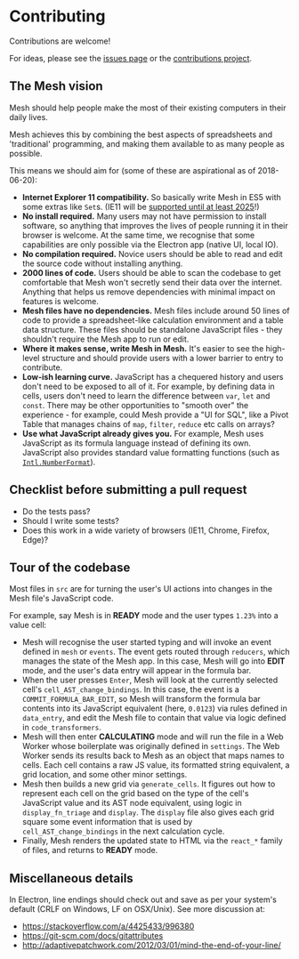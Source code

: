 # Contributing

Contributions are welcome!

For ideas, please see the [issues page](https://github.com/chrispsn/mesh/issues) or the [contributions project](https://github.com/chrispsn/mesh/projects/2).

## The Mesh vision

Mesh should help people make the most of their existing computers in their daily lives.

Mesh achieves this by combining the best aspects of spreadsheets and 'traditional' programming, and making them available to as many people as possible.

This means we should aim for (some of these are aspirational as of 2018-06-20):

- **Internet Explorer 11 compatibility.** So basically write Mesh in ES5 with some extras like `Set`s. (IE11 will be [supported until at least 2025](https://support.microsoft.com/en-us/lifecycle/search?alpha=Windows%2010)!)
- **No install required.** Many users may not have permission to install software, so anything that improves the lives of people running it in their browser is welcome. At the same time, we recognise that some capabilities are only possible via the Electron app (native UI, local IO).
- **No compilation required.** Novice users should be able to read and edit the source code without installing anything.
- **2000 lines of code.** Users should be able to scan the codebase to get comfortable that Mesh won't secretly send their data over the internet. Anything that helps us remove dependencies with minimal impact on features is welcome.
- **Mesh files have no dependencies.** Mesh files include around 50 lines of code to provide a spreadsheet-like calculation environment and a table data structure. These files should be standalone JavaScript files - they shouldn't require the Mesh app to run or edit.
- **Where it makes sense, write Mesh in Mesh.** It's easier to see the high-level structure and should provide users with a lower barrier to entry to contribute.
- **Low-ish learning curve.** JavaScript has a chequered history and users don't need to be exposed to all of it. For example, by defining data in cells, users don't need to learn the difference between `var`, `let` and `const`. There may be other opportunities to "smooth over" the experience - for example, could Mesh provide a "UI for SQL", like a Pivot Table that manages chains of `map`, `filter`, `reduce` etc calls on arrays? 
- **Use what JavaScript already gives you.** For example, Mesh uses JavaScript as its formula language instead of defining its own. JavaScript also provides standard value formatting functions (such as [`Intl.NumberFormat`](https://developer.mozilla.org/en-US/docs/Web/JavaScript/Reference/Global_Objects/NumberFormat)).

## Checklist before submitting a pull request

- Do the tests pass?
- Should I write some tests?
- Does this work in a wide variety of browsers (IE11, Chrome, Firefox, Edge)? 

## Tour of the codebase

Most files in `src` are for turning the user's UI actions into changes in the Mesh file's JavaScript code.

For example, say Mesh is in **READY** mode and the user types `1.23%` into a value cell:

- Mesh will recognise the user started typing and will invoke an event defined in `mesh` or `events`. The event gets routed through `reducers`, which manages the state of the Mesh app. In this case, Mesh will go into **EDIT** mode, and the user's data entry will appear in the formula bar.
- When the user presses `Enter`, Mesh will look at the currently selected cell's `cell_AST_change_bindings`. In this case, the event is a `COMMIT_FORMULA_BAR_EDIT`, so Mesh will transform the formula bar contents into its JavaScript equivalent (here, `0.0123`) via rules defined in `data_entry`, and edit the Mesh file to contain that value via logic defined in `code_transformers`.
- Mesh will then enter **CALCULATING** mode and will run the file in a Web Worker whose boilerplate was originally defined in `settings`. The Web Worker sends its results back to Mesh as an object that maps names to cells. Each cell contains a raw JS value, its formatted string equivalent, a grid location, and some other minor settings.
-  Mesh then builds a new grid via `generate_cells`. It figures out how to represent each cell on the grid based on the type of the cell's JavaScript value and its AST node equivalent, using logic in `display_fn_triage` and `display`. The `display` file also gives each grid square some event information that is used by `cell_AST_change_bindings` in the next calculation cycle.
- Finally, Mesh renders the updated state to HTML via the `react_*` family of files, and returns to **READY** mode.

## Miscellaneous details

In Electron, line endings should check out and save as per your system's default (CRLF on Windows, LF on OSX/Unix). See more discussion at:

- <https://stackoverflow.com/a/4425433/996380>
- <https://git-scm.com/docs/gitattributes>
- <http://adaptivepatchwork.com/2012/03/01/mind-the-end-of-your-line/>
